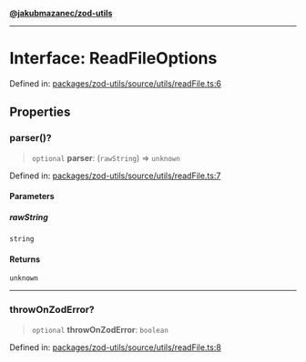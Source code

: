 [**@jakubmazanec/zod-utils**](../README.md)

---

# Interface: ReadFileOptions

Defined in:
[packages/zod-utils/source/utils/readFile.ts:6](https://github.com/jakubmazanec/tools/blob/b70ba93afff7f67760159378262d2c0b19cfed9e/packages/zod-utils/source/utils/readFile.ts#L6)

## Properties

### parser()?

> `optional` **parser**: (`rawString`) => `unknown`

Defined in:
[packages/zod-utils/source/utils/readFile.ts:7](https://github.com/jakubmazanec/tools/blob/b70ba93afff7f67760159378262d2c0b19cfed9e/packages/zod-utils/source/utils/readFile.ts#L7)

#### Parameters

##### rawString

`string`

#### Returns

`unknown`

---

### throwOnZodError?

> `optional` **throwOnZodError**: `boolean`

Defined in:
[packages/zod-utils/source/utils/readFile.ts:8](https://github.com/jakubmazanec/tools/blob/b70ba93afff7f67760159378262d2c0b19cfed9e/packages/zod-utils/source/utils/readFile.ts#L8)
